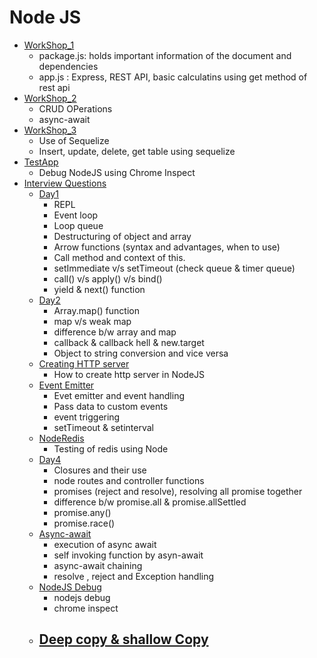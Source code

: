 # Node JS

* [WorkShop_1](./WorkShop_1/)
    - package.js: holds important information of the document and dependencies
    - app.js : Express, REST API, basic calculatins using get method of rest api
* [WorkShop_2](./WorkShop_2/)
    - CRUD OPerations
    - async-await
* [WorkShop_3](./WorkShop_3/)
    - Use of Sequelize
    - Insert, update, delete, get table using sequelize
* [TestApp](./TestApp/)
    - Debug NodeJS using Chrome Inspect
* [Interview Questions](./Interview_Questions/)
    * [Day1](./Interview_Questions/Day1/)
        - REPL
        - Event loop
        - Loop queue
        - Destructuring of object and array
        - Arrow functions (syntax and advantages, when to use)
        - Call method and context of this.
        - setImmediate v/s setTimeout (check queue & timer queue)
        - call() v/s apply() v/s bind()
        - yield & next() function 
    * [Day2](./Interview_Questions/Day2/)
        - Array.map() function
        - map v/s weak map
        - difference b/w array and map
        - callback & callback hell & new.target
        - Object to string conversion and vice versa
    * [Creating HTTP server](./Interview_Questions/Day3-Creating%20HTTP%20server%20in%20NodeJS/)
        - How to create http server in NodeJS
    * [Event Emitter](./Interview_Questions/Day3-EventEmitter/)
        - Evet emitter and event handling
        - Pass data to custom events
        - event triggering
        - setTimeout & setinterval
    * [NodeRedis](./Interview_Questions/NodeRedis/)
        - Testing of redis using Node
    * [Day4](./Interview_Questions/Day4/)
        - Closures and their use
        - node routes and controller functions
        - promises (reject and resolve), resolving all promise together
        - difference b/w promise.all & promise.allSettled
        - promise.any()
        - promise.race()
    * [Async-await](./Interview_Questions/Asyn-Await/)
        - execution of async await
        - self invoking function by asyn-await
        - async-await chaining
        - resolve , reject and Exception handling
    * [NodeJS Debug](./Interview_Questions/TestApp/)
        - nodejs debug
        - chrome inspect
    * [Deep copy & shallow Copy](./Interview_Questions/Deep-Copy-VS-Shallow-Copy/)
        -